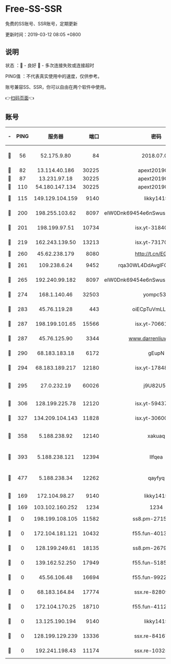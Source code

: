 # Free-SS-SSR

免费的SS账号、SSR账号，定期更新

更新时间：2019-03-12 08:05 +0800

## 说明

状态     ：🙂 - 良好 🙁 - 多次连接失败或连接超时

PING值   ：不代表真实使用中的速度，仅供参考。

账号兼容SS、SSR，你可以自由在两个软件中使用。

👉[扫码页面](https://liesauer.github.io/Free-SS-SSR/)👈

## 账号

|-|PING|服务器|端口|密码|加密方式|区域|
|:----:|:----:|:-----:|-----:|:----:|:----:|:----:|
|🙂|56|52.175.9.80|84|2018.07.07|chacha20-ietf-poly1305|HK|
|🙂|82|13.114.40.186|30225|apext2019006|chacha20|JP|
|🙂|87|13.231.97.18|30225|apext2019006|chacha20|JP|
|🙂|110|54.180.147.134|30225|apext2019006|chacha20|KR|
|🙂|115|149.129.104.159|9140|likky1415|aes-256-cfb|HK|
|🙂|200|198.255.103.62|8097|eIW0Dnk69454e6nSwuspv9DmS201tQ0D|aes-256-cfb|US|
|🙂|201|198.199.97.51|10734|isx.yt-31840098|aes-256-cfb|US|
|🙂|219|162.243.139.50|13213|isx.yt-73170206|aes-256-cfb|US|
|🙂|260|45.62.238.179|8080|http://t.cn/EGJIyrl|rc4-md5|CA|
|🙂|261|109.238.6.24|9452|rqa30WL4DdAvgIFG6Fs3znzTa|aes-256-cfb|FR|
|🙂|265|192.240.99.182|8097|eIW0Dnk69454e6nSwuspv9DmS201tQ0D|aes-256-cfb|US|
|🙂|274|168.1.140.46|32503|yompc535|aes-256-cfb|AU|
|🙂|283|45.76.119.28|443|oiECpTuVmLLxk4Ts|aes-256-cfb|AU|
|🙂|287|198.199.101.65|15566|isx.yt-70661200|aes-256-cfb|US|
|🙂|287|45.76.125.90|3344|www.darrenliuwei.com|aes-256-cfb|AU|
|🙂|290|68.183.183.18|6172|gEupN|aes-256-cfb|SG|
|🙂|294|68.183.189.217|12180|isx.yt-17848049|aes-256-cfb|SG|
|🙂|295|27.0.232.19|60026|j9U82U53|xchacha20-ietf-poly1305|HK|
|🙂|306|128.199.225.78|12120|isx.yt-59437690|aes-256-cfb|SG|
|🙂|327|134.209.104.143|11828|isx.yt-30600384|aes-256-cfb|SG|
|🙂|358|5.188.238.92|12140|xakuaq|chacha20-ietf-poly1305|BR|
|🙂|393|5.188.238.121|12394|llfqea|chacha20-ietf-poly1305|BR|
|🙂|477|5.188.238.34|12262|qayfyq|chacha20-ietf-poly1305|BR|
|🙂|169|172.104.98.27|9140|likky1415|aes-256-cfb|JP|
|🙂|169|103.102.160.252|1234|1234|rc4-md5|JP|
|🙁|0|198.199.108.105|11582|ss8.pm-27159085|aes-256-cfb|US|
|🙁|0|172.104.181.121|10432|f55.fun-40137909|aes-256-cfb|SG|
|🙁|0|128.199.249.61|18135|ss8.pm-26798832|aes-256-cfb|SG|
|🙁|0|139.162.52.250|17949|f55.fun-51854536|aes-256-cfb|SG|
|🙁|0|45.56.106.48|16694|f55.fun-99229922|aes-256-cfb|US|
|🙁|0|68.183.164.84|17774|ssx.re-82809807|aes-256-cfb|US|
|🙁|0|172.104.170.25|18710|f55.fun-41127984|aes-256-cfb|SG|
|🙁|0|13.125.190.194|9140|likky1415|aes-256-cfb|KR|
|🙁|0|128.199.129.239|13336|ssx.re-84167135|aes-256-cfb|SG|
|🙁|0|192.241.198.43|11174|ssx.re-10325861|aes-256-cfb|US|
